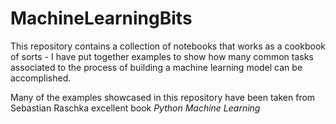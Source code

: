 # MachineLearningBits

This repository contains a collection of notebooks that works as a cookbook of sorts - I have put together 
examples to show how many common tasks associated to the process of building a machine learning model can be accomplished.

Many of the examples showcased in this repository have been taken from Sebastian Raschka excellent book *Python Machine Learning*

